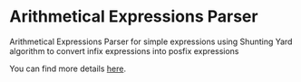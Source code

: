 # Arithmetical Expressions Parser

Arithmetical Expressions Parser for simple expressions using Shunting Yard algorithm to convert infix expressions into posfix expressions

You can find more details [here](<https://en.wikipedia.org/wiki/Shunting_yard_algorithm#:~:text=In%20computer%20science%2C%20the%20shunting,abstract%20syntax%20tree%20(AST).>).
